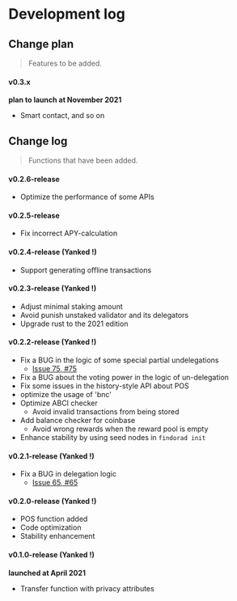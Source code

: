 # Development log

## Change plan

> Features to be added.

#### v0.3.x

**plan to launch at November 2021**

- Smart contact, and so on

## Change log

> Functions that have been added.

#### v0.2.6-release

- Optimize the performance of some APIs

#### v0.2.5-release

- Fix incorrect APY-calculation

#### v0.2.4-release (Yanked !)

- Support generating offline transactions

#### v0.2.3-release (Yanked !)

- Adjust minimal staking amount
- Avoid punish unstaked validator and its delegators
- Upgrade rust to the 2021 edition

#### v0.2.2-release (Yanked !)

- Fix a BUG in the logic of some special partial undelegations
    - [Issue 75, #75](https://github.com/FindoraNetwork/platform/issues/75)
- Fix a BUG about the voting power in the logic of un-delegation
- Fix some issues in the history-style API about POS
- optimize the usage of 'bnc'
- Optimize ABCI checker
    - Avoid invalid transactions from being stored
- Add balance checker for coinbase
    - Avoid wrong rewards when the reward pool is empty
- Enhance stability by using seed nodes in `findorad init`

#### v0.2.1-release (Yanked !)

- Fix a BUG in delegation logic
    - [Issue 65, #65](https://github.com/FindoraNetwork/platform/issues/65)

#### v0.2.0-release (Yanked !)

- POS function added
- Code optimization
- Stability enhancement

#### v0.1.0-release (Yanked !)

**launched at April 2021**

- Transfer function with privacy attributes
